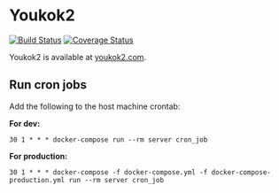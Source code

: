 # Youkok2

[![Build Status](https://travis-ci.org/OptimusCrime/youkok2.svg?branch=master)](https://travis-ci.org/OptimusCrime/youkok2)
[![Coverage Status](https://coveralls.io/repos/github/OptimusCrime/youkok2/badge.svg?branch=master)](https://coveralls.io/github/OptimusCrime/youkok2)

Youkok2 is available at [youkok2.com](http://youkok2.com).

## Run cron jobs

Add the following to the host machine crontab:

**For dev:**

```
30 1 * * * docker-compose run --rm server cron_job 
```

**For production:**

```
30 1 * * * docker-compose -f docker-compose.yml -f docker-compose-production.yml run --rm server cron_job 
```
